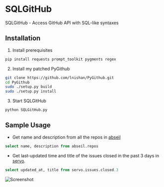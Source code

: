 # SQLGitHub

SQLGitHub - Access GitHub API with SQL-like syntaxes


## Installation

1. Install prerequisites  
```bash
pip install requests prompt_toolkit pygments regex
```

2. Install my patched PyGithub  
```bash
git clone https://github.com/lnishan/PyGithub.git
cd PyGithub
sudo ./setup.py build
sudo ./setup.py install
```

3. Start SQLGitHub
```bash
python SQLGitHub.py
```

## Sample Usage

- Get name and description from all the repos in [abseil](https://github.com/abseil)
```sql
select name, description from abseil.repos
```
- Get last-updated time and title of the issues closed in the past 3 days in [servo](https://github.com/servo).
```sql
select updated_at, title from servo.issues.closed.3
```

![Screenshot](https://i.imgur.com/l1Nqctj.png)
